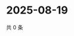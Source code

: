 # 2025-08-19

共 0 条

<!-- BEGIN ZHIHUQUESTIONS -->
<!-- 最后更新时间 Tue Aug 19 2025 02:17:23 GMT+0800 (China Standard Time) -->

<!-- END ZHIHUQUESTIONS -->
